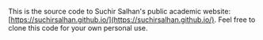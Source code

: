 This is the source code to Suchir Salhan's public academic website: [https://suchirsalhan.github.io/](https://suchirsalhan.github.io/). Feel free to clone this code for your own personal use.
